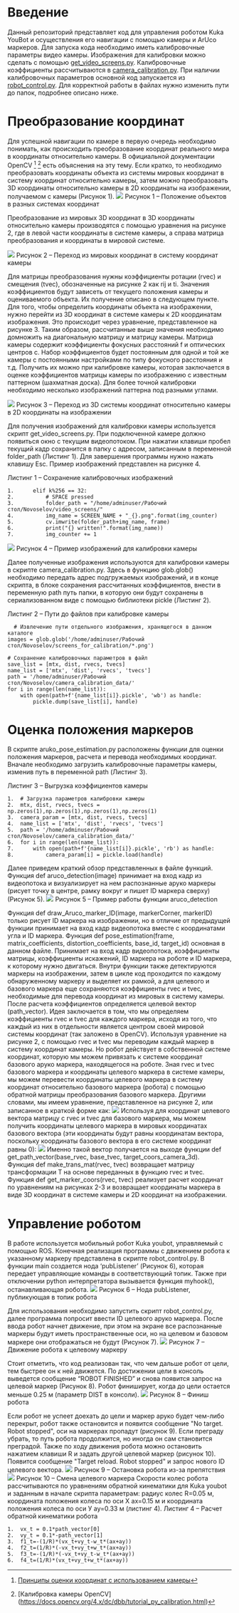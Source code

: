 # Введение
Данный репозиторий представляет код для управления роботом Kuka YouBot и осуществления его навигации с помощью камеры и ArUco маркеров.
Для запуска кода необходимо иметь калибровочные параметры видео камеры. Изображения для калибровки можно сделать с помощью [get_video_screens.py](https://github.com/konstNova/youbot_get_aruco/blob/main/get_video_screens.py). Калибровочные коэффициенты рассчитываются в [camera_calibration.py](https://github.com/konstNova/youbot_get_aruco/blob/main/camera_calibration.py). При наличии калибровочных параметров основной код запускается из [robot_control.py](https://github.com/konstNova/youbot_get_aruco/blob/main/robot_control.py). Для корректной работы в файлах нужно изменить пути до папок, подробнее описано ниже.

# Преобразование координат
Для успешной навигации по камере в первую очередь необходимо понимать, как происходить преобразование координат реального мира в координаты относительно камеры. В официальной документации OpenCV [^1] [^2] есть объяснения на эту тему. Если кратко, то необходимо преобразовать координаты объекта из системы мировых координат в систему координат относительно камеры, затем можно преобразовать 3D координаты относительно камеры в 2D координаты на изображении, получаемом с камеры (Рисунок 1).
![](images/1.jpg)
Рисунок 1 – Положение объектов в разных системах координат

Преобразование из мировых 3D координат в 3D координаты относительно камеры производятся с помощью уравнения на рисунке 2, где в левой части координаты в системе камеры, а справа матрица преобразования и координаты в мировой системе. 

![](images/2.jpg)
Рисунок 2 – Переход из мировых координат в систему координат камеры

Для матрицы преобразования нужны коэффициенты ротации (rvec) и смещения (tvec), обозначенные на рисунке 2 как rij и ti. Значения коэффициентов будут зависеть от текущего положения камеры и оцениваемого объекта. Их получение описано в следующем пункте.
Для того, чтобы определить координаты объекта на изображении, нужно перейти из 3D координат в системе камеры к 2D координатам изображения. Это происходит через уравнение, представленное на рисунке 3. Таким образом, рассчитанные выше значения необходимо домножить на диагональную матрицу и матрицу камеры. Матрица камеры содержит коэффициенты фокусных расстояний f и оптических центров с. Набор коэффициентов будет постоянным для одной и той же камеры с постоянными настройками по типу фокусного расстояния и т.д. Получить их можно при калибровке камеры, которая заключается в оценке коэффициентов матрицы камеры по изображению с известным паттерном (шахматная доска). Для более точной калибровки необходимо несколько изображений паттерна под разными углами.

![](images/3.png)
Рисунок 3 – Переход из 3D системы координат относительно камеры в 2D координаты на изображении

Для получения изображений для калибровки камеры используется скрипт get_video_screens.py. При подключенной камере должно появиться окно с текущим видеопотоком. При нажатии клавиши пробел текущий кадр сохранится в папку с адресом, записанным в переменной folder_path (Листинг 1). Для завершения программы нужно нажать клавишу Esc. Пример изображений представлен на рисунке 4.

Листинг 1 – Сохранение калибровочных изображений
```
1.	    elif k%256 == 32:
2.	        # SPACE pressed
3.	        folder_path = "/home/adminuser/Рабочий стол/Novoselov/video_screens/"
4.	        img_name = SCREEN_NAME + "_{}.png".format(img_counter)
5.	        cv.imwrite(folder_path+img_name, frame)
6.	        print("{} written!".format(img_name))
7.	        img_counter += 1

```
![](images/4.jpg)
Рисунок 4 – Пример изображений для калибровки камеры

Далее полученные изображения используются для калибровки камеры в скрипте camera_calibration.py. Здесь в функцию glob.glob() необходимо передать адрес подгружаемых изображений, и в конце скрипта, в блоке сохранения рассчитанных коэффициентов, внести в переменную path путь папки, в которую они будут сохранены в сериализованном виде с помощью библиотеки pickle (Листинг 2).

Листинг 2 – Пути до файлов при калибровке камеры
```
  # Извлечение пути отдельного изображения, хранящегося в данном каталоге
images = glob.glob('/home/adminuser/Рабочий стол/Novoselov/screens_for_calibration/*.png')

# Сохранение калибровочных параметров в файл
save_list = [mtx, dist, rvecs, tvecs]
name_list = ['mtx', 'dist', 'rvecs', 'tvecs']
path = '/home/adminuser/Рабочий стол/Novoselov/camera_calibration_data/'
for i in range(len(name_list)):
    with open(path+f'{name_list[i]}.pickle', 'wb') as handle:
        pickle.dump(save_list[i], handle)

```

# Оценка положения маркеров
В скрипте aruko_pose_estimation.py расположены функции для оценки положения маркеров, расчета и перевода необходимых координат. Вначале необходимо загрузить калибровочные параметры камеры, изменив путь в переменной path (Листинг 3).

Листинг 3 – Выгрузка коэффициентов камеры
```
1.	# Загрузка параметров калибровки камеры
2.	mtx, dist, rvecs, tvecs = np.zeros(1),np.zeros(1),np.zeros(1),np.zeros(1)
3.	camera_param = [mtx, dist, rvecs, tvecs]
4.	name_list = ['mtx', 'dist', 'rvecs', 'tvecs']
5.	path = '/home/adminuser/Рабочий стол/Novoselov/camera_calibration_data/'
6.	for i in range(len(name_list)):
7.	    with open(path+f'{name_list[i]}.pickle', 'rb') as handle:
8.	        camera_param[i] = pickle.load(handle)
```

Далее приведем краткий обзор представленных в файле функций. Функция def aruco_detection(image) принимает на вход кадр из видеопотока и визуализирует на нем распознанные аруко маркеры (рисует точку в центре, рамку вокруг и пишет ID маркера сверху) (Рисунок 5).
![](images/5.png)
Рисунок 5 – Пример работы функции aruco_detection

Функция  def draw_Aruco_marker_ID(image, markerCorner, markerID) только рисует ID маркера на изображении, но в отличие от предыдущей функции принимает на вход кадр видеопотока вместе с координатами угла и ID маркера.
Функция def pose_estimation(frame, matrix_coefficients, distortion_coefficients, base_id, target_id) основная в данном файле. Принимает на вход кадр видеопотока, коэффициенты матрицы, коэффициенты искажений, ID маркера на роботе и ID маркера, к которому нужно двигаться. Внутри функции также детектируются маркеры на изображении, затем в цикле код проходится по каждому обнаруженному маркеру и выделяет их рамкой, а для целевого и базового маркера еще сохраняются коэффициенты rvec и tvec, необходимые для перевода координат из мировых в систему камеры. После расчета коэффициентов определяется целевой вектор (path_vector). Идея заключается в том, что мы определяем коэффициенты rvec и tvec для каждого маркера, исходя из того, что каждый из них в отдельности является центром своей мировой системы координат (так заложено в OpenCV). Используя уравнение на рисунке 2, с помощью rvec и tvec мы переводим каждый маркер в систему координат камеры. Но робот действует в собственной системе координат, которую мы можем привязать к системе координат базового аруко маркера, находящегося на роботе. Зная rvec и tvec базового маркера и координаты целевого маркера в системе камеры, мы можем перевести координаты целевого маркера в систему координат относительно базового маркера (робота) с помощью обратной матрицы преобразования базового маркера. Другими словами, мы имеем уравнение, представленное на рисунке 2, или записанное в краткой форме как: 
![](images/Screenshot_1.jpg)
Используя для координат целевого вектора матрицу   с rvec и tvec для базового маркера, мы можем получить координаты    целевого маркера в мировых координатах базового вектора (эти координаты будут равны координатам вектора, поскольку координаты базового вектора в его системе координат равны 0):
![](images/Screenshot_2.jpg)
Именно такой вектор получается на выходе функции def get_path_vector(base_rvec, base_tvec, target_coors_camera_3d).  
Функция def make_trans_mat(rvec, tvec) возвращает матрицу трансформации T на основе переданных в функцию rvec и tvec.
Функция def get_marker_coors(rvec, tvec) реализует расчет координат по уравнениям на рисунках 2-3 и возвращает координаты маркера в виде 3D координат в системе камеры и 2D координат на изображении.

# Управление роботом
В работе используется мобильный робот Kuka youbot, управляемый с помощью ROS. Конечная реализация программы с движением робота к указанному маркеру представлена в скрипте robot_control.py. В функции main создается нода ‘pubListener’ (Рисунок 6), которая передает управляющие команды в соответствующий топик. Также при отключении python интерпретатора вызывается функция myhook(), останавливающая робота.
![](images/6.bmp)
Рисунок 6 – Нода pubListener, публикующая в топик робота

Для использования необходимо запустить скрипт robot_control.py, далее программа попросит ввести ID целевого аруко маркера. После ввода робот начнет движение, при этом на экране все распознанные маркеры будут иметь пространственные оси, но на целевом и базовом маркере они отображаться не будут (Рисунок 7).
![](images/7.bmp)
Рисунок 7 – Движение робота к целевому маркеру

Стоит отметить, что код реализован так, что чем дальше робот от цели, тем быстрее он к ней движется. По достижении цели в консоль выведется сообщение “ROBOT FINISHED” и снова появится запрос на целевой маркер (Рисунок 8). Робот финиширует, когда до цели остается меньше 0.25 м (параметр DIST в консоли).
![](images/8.png)
Рисунок 8 – Финиш робота

Если робот не успеет доехать до цели и маркер аруко будет чем-либо перекрыт, робот также остановится и появится сообщение "No target. Robot stopped", оси на маркерах пропадут (рисунок 9). Если преграду убрать, то путь робота продолжится, но иногда он сам становится преградой. Также по ходу движения робота можно остановить нажатием клавиши R и задать другой целевой маркер (рисунок 10). Появится сообщение "Target reload. Robot stopped" и запрос нового ID целевого вектора.
![](images/9.bmp)
Рисунок 9 – Остановка робота из-за препятствия
![](images/10.png)
Рисунок 10 – Смена целевого маркера
Скорости колес робота рассчитываются по уравнениям обратной кинематики для Kuka youbot и заданным в начале скрипта параметрам: радиус колес R=0.05 м, координата положения колеса по оси Х ax=0.15 м и координата положения колеса по оси У aу=0.33 м (листинг 4).
Листинг 4 – Расчет обратной кинематики робота
```
1.	vx_t = 0.1*path_vector[0]   
2.	vy_t = 0.1*-path_vector[1]    
3.	f1_t=-(1/R)*(vx_t+vy_t-w_t*(ax+ay))
4.	f2_t=(1/R)*(-vx_t+vy_t+w_t*(ax+ay))
5.	f3_t=-(1/R)*(-vx_t+vy_t-w_t*(ax+ay))
6.	f4_t=(1/R)*(vx_t+vy_t+w_t*(ax+ay))
```

[^1]: [Принципы оценки координат с использованием камеры](https://docs.opencv.org/4.x/d5/d1f/calib3d_solvePnP.html)
[^2]: [Калибровка камеры OpenCV] (https://docs.opencv.org/4.x/dc/dbb/tutorial_py_calibration.html)
